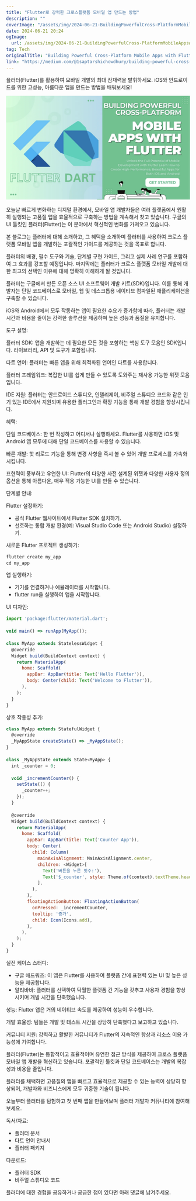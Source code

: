 ```yaml
---
title: "Flutter로 강력한 크로스플랫폼 모바일 앱 만드는 방법"
description: ""
coverImage: "/assets/img/2024-06-21-BuildingPowerfulCross-PlatformMobileAppswithFlutter_0.png"
date: 2024-06-21 20:24
ogImage: 
  url: /assets/img/2024-06-21-BuildingPowerfulCross-PlatformMobileAppswithFlutter_0.png
tag: Tech
originalTitle: "Building Powerful Cross-Platform Mobile Apps with Flutter"
link: "https://medium.com/@1saptarshichowdhury/building-powerful-cross-platform-mobile-apps-with-flutter-aa576fec5c6b"
---
```



플러터(Flutter)를 활용하여 모바일 개발의 최대 잠재력을 발휘하세요. iOS와 안드로이드를 위한 고성능, 아름다운 앱을 만드는 방법을 배워보세요!

![플러터 이미지](/assets/img/2024-06-21-BuildingPowerfulCross-PlatformMobileAppswithFlutter_0.png)

오늘날 빠르게 변화하는 디지털 환경에서, 모바일 앱 개발자들은 여러 플랫폼에서 원활히 실행되는 고품질 앱을 효율적으로 구축하는 방법을 계속해서 찾고 있습니다. 구글의 UI 툴킷인 플러터(Flutter)는 이 분야에서 혁신적인 변화를 가져오고 있습니다.

본 블로그는 플러터에 대해 소개하고, 그 혜택을 소개하며 플러터를 사용하여 크로스 플랫폼 모바일 앱을 개발하는 포괄적인 가이드를 제공하는 것을 목표로 합니다.

<div class="content-ad"></div>

플러터의 배경, 필수 도구와 기술, 단계별 구현 가이드, 그리고 실제 사례 연구를 포함하여 그 효과를 강조할 예정입니다. 마지막에는 플러터가 크로스 플랫폼 모바일 개발에 대한 최고의 선택인 이유에 대해 명확히 이해하게 될 것입니다.

플러터는 구글에서 만든 오픈 소스 UI 소프트웨어 개발 키트(SDK)입니다. 이를 통해 개발자는 단일 코드베이스로 모바일, 웹 및 데스크톱용 네이티브 컴파일된 애플리케이션을 구축할 수 있습니다.

iOS와 Android에서 모두 작동하는 앱이 필요한 수요가 증가함에 따라, 플러터는 개발 시간과 비용을 줄이는 강력한 솔루션을 제공하며 높은 성능과 품질을 유지합니다.

도구 설명:

<div class="content-ad"></div>

플러터 SDK: 앱을 개발하는 데 필요한 모든 것을 포함하는 핵심 도구 모음인 SDK입니다. 라이브러리, API 및 도구가 포함됩니다.

다트 언어: 플러터는 빠른 앱을 위해 최적화된 언어인 다트를 사용합니다.

플러터 프레임워크: 복잡한 UI를 쉽게 만들 수 있도록 도와주는 재사용 가능한 위젯 모음입니다.

IDE 지원: 플러터는 안드로이드 스튜디오, 인텔리제이, 비주얼 스튜디오 코드와 같은 인기 있는 IDE에서 지원되며 유용한 플러그인과 확장 기능을 통해 개발 경험을 향상시킵니다.

<div class="content-ad"></div>

혜택:

단일 코드베이스: 한 번 작성하고 어디서나 실행하세요. Flutter를 사용하면 iOS 및 Android 앱 모두에 대해 단일 코드베이스를 사용할 수 있습니다.

빠른 개발: 핫 리로드 기능을 통해 변경 사항을 즉시 볼 수 있어 개발 프로세스를 가속화시킵니다.

표현력이 풍부하고 유연한 UI: Flutter의 다양한 사전 설계된 위젯과 다양한 사용자 정의 옵션을 통해 아름다운, 매우 적응 가능한 UI를 만들 수 있습니다.

<div class="content-ad"></div>

단계별 안내:

Flutter 설정하기:

- 공식 Flutter 웹사이트에서 Flutter SDK 설치하기.
- 선호하는 통합 개발 환경(예: Visual Studio Code 또는 Android Studio) 설정하기.

새로운 Flutter 프로젝트 생성하기:

<div class="content-ad"></div>

```js
flutter create my_app
cd my_app
```

앱 실행하기:

- 기기를 연결하거나 에뮬레이터를 시작합니다.
- flutter run을 실행하여 앱을 시작합니다.

UI 디자인:

<div class="content-ad"></div>

```js
import 'package:flutter/material.dart';

void main() => runApp(MyApp());

class MyApp extends StatelessWidget {
  @override
  Widget build(BuildContext context) {
    return MaterialApp(
      home: Scaffold(
        appBar: AppBar(title: Text('Hello Flutter')),
        body: Center(child: Text('Welcome to Flutter')),
      ),
    );
  }
}
```

상호 작용성 추가:

```js
class MyApp extends StatefulWidget {
  @override
  _MyAppState createState() => _MyAppState();
}

class _MyAppState extends State<MyApp> {
  int _counter = 0;

  void _incrementCounter() {
    setState(() {
      _counter++;
    });
  }

  @override
  Widget build(BuildContext context) {
    return MaterialApp(
      home: Scaffold(
        appBar: AppBar(title: Text('Counter App')),
        body: Center(
          child: Column(
            mainAxisAlignment: MainAxisAlignment.center,
            children: <Widget>[
              Text('버튼을 누른 횟수:'),
              Text('$_counter', style: Theme.of(context).textTheme.headline4),
            ],
          ),
        ),
        floatingActionButton: FloatingActionButton(
          onPressed: _incrementCounter,
          tooltip: '증가',
          child: Icon(Icons.add),
        ),
      ),
    );
  }
}
```

실전 케이스 스터디:

<div class="content-ad"></div>

- 구글 애드워즈: 이 앱은 Flutter를 사용하여 플랫폼 간에 표현력 있는 UI 및 높은 성능을 제공합니다.
- 알리바바: 플러터를 선택하여 탁월한 플랫폼 간 기능을 갖추고 사용자 경험을 향상시키며 개발 시간을 단축했습니다.

성능: Flutter 앱은 거의 네이티브 속도를 제공하여 성능이 우수합니다.

개발 효율성: 팀들은 개발 및 테스트 시간을 상당히 단축했다고 보고하고 있습니다.

커뮤니티 지원: 강력하고 활발한 커뮤니티가 Flutter의 지속적인 향상과 리소스 이용 가능성에 기여합니다.

<div class="content-ad"></div>

플러터(Flutter)는 통합적이고 효율적이며 유연한 접근 방식을 제공하여 크로스 플랫폼 모바일 앱 개발을 혁신하고 있습니다. 포괄적인 툴킷과 단일 코드베이스는 개발의 복잡성과 비용을 줄입니다.

플러터를 채택하면 고품질의 앱을 빠르고 효율적으로 제공할 수 있는 능력이 상당히 향상되어, 개발자와 비즈니스에게 모두 귀중한 기술이 됩니다.

오늘부터 플러터를 탐험하고 첫 번째 앱을 만들어보며 플러터 개발자 커뮤니티에 참여해 보세요.

독서/자료:

<div class="content-ad"></div>

- 플러터 문서
- 다트 언어 안내서
- 플러터 패키지

다운로드:

- 플러터 SDK
- 비주얼 스튜디오 코드

플러터에 대한 경험을 공유하거나 궁금한 점이 있다면 아래 댓글에 남겨주세요.